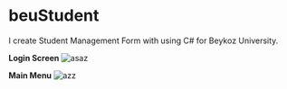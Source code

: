 # beuStudent
I create Student Management Form with using C# for Beykoz University.

<b>Login Screen</b>
![asaz](https://user-images.githubusercontent.com/55831316/117567876-d3e5d480-b0c6-11eb-9ac1-d2d19c8c9f99.png)

<b>Main Menu</b>
![azz](https://user-images.githubusercontent.com/55831316/117567498-3dfd7a00-b0c5-11eb-9810-de0843fe71fc.png)
